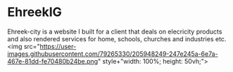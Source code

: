 # EhreekIG
Ehreek-city is a website I built for a client that deals on elecricity products and also rendered services for home, schools, churches and industries etc.<br>
<img src="https://user-images.githubusercontent.com/79265330/205948249-247e245a-6e7a-467e-81dd-fe70480b24be.png" style+"width: 100%; height: 50vh;">
<!-- ![BreakFast](https://user-images.githubusercontent.com/79265330/205948886-1304360a-dbdb-45f1-96a9-ef2e3d4ed192.png) -->

